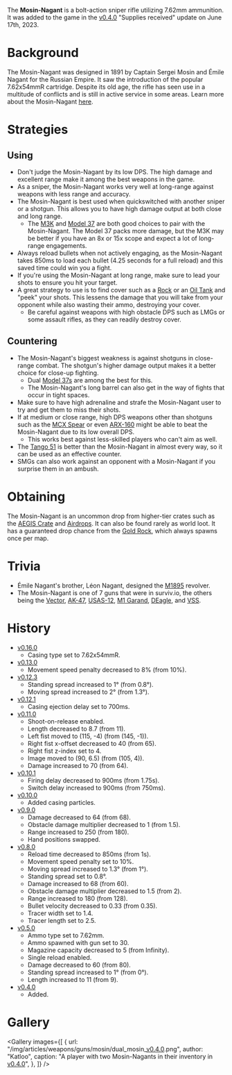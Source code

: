 The **Mosin-Nagant** is a bolt-action sniper rifle utilizing 7.62mm ammunition. It was added to the game in the [v0.4.0](https://github.com/HasangerGames/suroi/releases/tag/v0.4.0) "Supplies received" update on June 17th, 2023.

# Background

The Mosin-Nagant was designed in 1891 by Captain Sergei Mosin and Émile Nagant for the Russian Empire. It saw the introduction of the popular 7.62x54mmR cartridge. Despite its old age, the rifle has seen use in a multitude of conflicts and is still in active service in some areas. Learn more about the Mosin-Nagant [here](https://en.wikipedia.org/wiki/Mosin-Nagant).

# Strategies

## Using

- Don't judge the Mosin-Nagant by its low DPS. The high damage and excellent range make it among the best weapons in the game.
- As a sniper, the Mosin-Nagant works very well at long-range against weapons with less range and accuracy.
- The Mosin-Nagant is best used when quickswitched with another sniper or a shotgun. This allows you to have high damage output at both close and long range.
  - The [M3K](/weapons/guns/m3k) and [Model 37](/weapons/guns/model_37) are both good choices to pair with the Mosin-Nagant. The Model 37 packs more damage, but the M3K may be better if you have an 8x or 15x scope and expect a lot of long-range engagements.
- Always reload bullets when not actively engaging, as the Mosin-Nagant takes 850ms to load each bullet (4.25 seconds for a full reload) and this saved time could win you a fight.
- If you're using the Mosin-Nagant at long range, make sure to lead your shots to ensure you hit your target.
- A great strategy to use is to find cover such as a [Rock](/obstacles/rock) or an [Oil Tank](/obstacles/oil_tank) and "peek" your shots. This lessens the damage that you will take from your opponent while also wasting their ammo, destroying your cover.
  - Be careful against weapons with high obstacle DPS such as LMGs or some assault rifles, as they can readily destroy cover.

## Countering

- The Mosin-Nagant's biggest weakness is against shotguns in close-range combat. The shotgun's higher damage output makes it a better choice for close-up fighting.
  - Dual [Model 37s](/weapons/guns/model_37) are among the best for this.
  - The Mosin-Nagant's long barrel can also get in the way of fights that occur in tight spaces.
- Make sure to have high adrenaline and strafe the Mosin-Nagant user to try and get them to miss their shots.
- If at medium or close range, high DPS weapons other than shotguns such as the [MCX Spear](/weapons/guns/mcx_spear) or even [ARX-160](/weapons/guns/arx-160) might be able to beat the Mosin-Nagant due to its low overall DPS.
  - This works best against less-skilled players who can't aim as well.
- The [Tango 51](/weapons/guns/tango_51) is better than the Mosin-Nagant in almost every way, so it can be used as an effective counter.
- SMGs can also work against an opponent with a Mosin-Nagant if you surprise them in an ambush.

# Obtaining

The Mosin-Nagant is an uncommon drop from higher-tier crates such as the [AEGIS Crate](/obstacles/aegis_crate) and [Airdrops](/obstacles/airdrop_crate). It can also be found rarely as world loot. It has a guaranteed drop chance from the [Gold Rock](/obstacles/gold_rock), which always spawns once per map.

# Trivia

- Émile Nagant's brother, Léon Nagant, designed the [M1895](/weapons/guns/m1895) revolver.
- The Mosin-Nagant is one of 7 guns that were in surviv.io, the others being the [Vector](/weapons/guns/vector), [AK-47](/weapons/guns/ak47), [USAS-12](/weapons/guns/usas12), [M1 Garand](/weapons/guns/m1_garand), [DEagle](/weapons/guns/deagle), and [VSS](/weapons/guns/vss).

# History

- [v0.16.0](https://github.com/HasangerGames/suroi/releases/tag/v0.16.0)
  - Casing type set to 7.62x54mmR.
- [v0.13.0](https://github.com/HasangerGames/suroi/releases/tag/v0.13.0)
  - Movement speed penalty decreased to 8% (from 10%).
- [v0.12.3](https://github.com/HasangerGames/suroi/releases/tag/v0.12.3)
  - Standing spread increased to 1° (from 0.8°).
  - Moving spread increased to 2° (from 1.3°).
- [v0.12.1](https://github.com/HasangerGames/suroi/releases/tag/v0.12.1)
  - Casing ejection delay set to 700ms.
- [v0.11.0](https://github.com/HasangerGames/suroi/releases/tag/v0.11.0)
  - Shoot-on-release enabled.
  - Length decreased to 8.7 (from 11).
  - Left fist moved to (115, -4) (from (145, -1)).
  - Right fist x-offset decreased to 40 (from 65).
  - Right fist z-index set to 4.
  - Image moved to (90, 6.5) (from (105, 4)).
  - Damage increased to 70 (from 64).
- [v0.10.1](https://github.com/HasangerGames/suroi/releases/tag/v0.10.1)
  - Firing delay decreased to 900ms (from 1.75s).
  - Switch delay increased to 900ms (from 750ms).
- [v0.10.0](https://github.com/HasangerGames/suroi/releases/tag/v0.10.0)
  - Added casing particles.
- [v0.9.0](https://github.com/HasangerGames/suroi/releases/tag/v0.9.0)
  - Damage decreased to 64 (from 68).
  - Obstacle damage multiplier decreased to 1 (from 1.5).
  - Range increased to 250 (from 180).
  - Hand positions swapped.
- [v0.8.0](https://github.com/HasangerGames/suroi/releases/tag/v0.8.0)
  - Reload time decreased to 850ms (from 1s).
  - Movement speed penalty set to 10%.
  - Moving spread increased to 1.3° (from 1°).
  - Standing spread set to 0.8°.
  - Damage increased to 68 (from 60).
  - Obstacle damage multiplier decreased to 1.5 (from 2).
  - Range increased to 180 (from 128).
  - Bullet velocity decreased to 0.33 (from 0.35).
  - Tracer width set to 1.4.
  - Tracer length set to 2.5.
- [v0.5.0](https://github.com/HasangerGames/suroi/releases/tag/v0.5.0)
  - Ammo type set to 7.62mm.
  - Ammo spawned with gun set to 30.
  - Magazine capacity decreased to 5 (from Infinity).
  - Single reload enabled.
  - Damage decreased to 60 (from 80).
  - Standing spread increased to 1° (from 0°).
  - Length increased to 11 (from 9).
- [v0.4.0](https://github.com/HasangerGames/suroi/releases/tag/v0.4.0)
  - Added.

# Gallery

<Gallery
  images={[
    {
      url: "/img/articles/weapons/guns/mosin/dual_mosin_[v0.4.0](https://github.com/HasangerGames/suroi/releases/tag/v0.4.0).png",
      author: "Katloo",
      caption: "A player with two Mosin-Nagants in their inventory in [v0.4.0](https://github.com/HasangerGames/suroi/releases/tag/v0.4.0)",
    },
  ]}
/>
